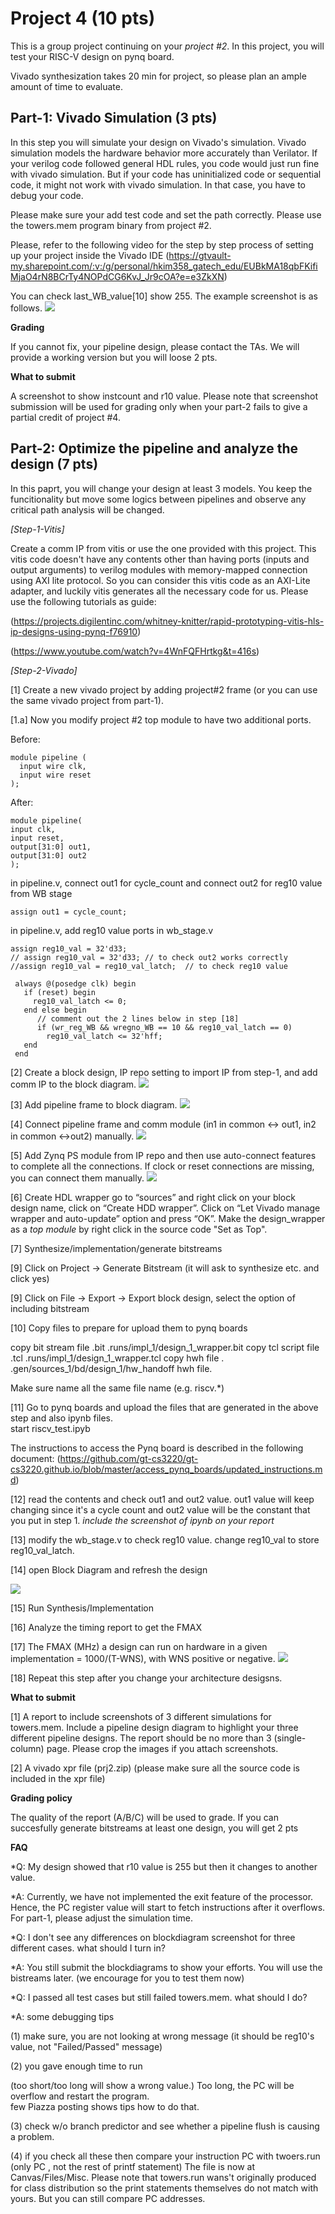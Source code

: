 # Project 4 (10 pts) 

This is a group project continuing on your *project #2*. 
In this project, you will test your RISC-V design on pynq board. 

Vivado synthesization takes 20 min for project, so please plan an ample amount of time to evaluate. 

## Part-1: Vivado Simulation (3 pts)

In this step you will simulate your design on Vivado's simulation. 
Vivado simulation models the hardware behavior more accurately than Verilator. 
If your verilog code followed general HDL rules, you code would just run fine with vivado simulation. 
But if your code has uninitialized code or sequential code, it might not work with vivado simulation. In that case, you have to debug your code.

Please make sure your add test code and set the path correctly. 
Please use the towers.mem program binary from project #2. 

Please, refer to the following video for the step by step process of setting up your project inside the Vivado IDE (https://gtvault-my.sharepoint.com/:v:/g/personal/hkim358_gatech_edu/EUBkMA18qbFKifiMjaO4rN8BCrTy4NOPdCG6KvJ_Jr9cOA?e=e3ZkXN) 

You can check last_WB_value[10] show 255. The example screenshot is as follows. 
<img src="figs/prj4.png">

**Grading** 

If you cannot fix, your pipeline design, please contact the TAs. We will provide a working version but you will loose 2 pts. 

**What to submit** 

A screenshot to show instcount and r10 value. 
Please note that screenshot submission will be used for grading only when your part-2 fails to give a partial credit of project #4. 

##  Part-2: Optimize the pipeline and analyze the design  (7 pts)  

In this paprt, you will change your design at least 3 models. You keep the funcitionality but move some logics between pipelines and observe any critical path analysis will be changed. 

*[Step-1-Vitis]*

Create a comm IP from vitis or use the one provided with this project. 
This vitis code doesn't have any contents other than having ports (inputs and output arguments) to verilog modules with memory-mapped connection using AXI lite protocol. So you can consider this vitis code as an AXI-Lite adapter, and luckily vitis generates all the necessary code for us. 
Please use the following tutorials as guide:

(https://projects.digilentinc.com/whitney-knitter/rapid-prototyping-vitis-hls-ip-designs-using-pynq-f76910)

(https://www.youtube.com/watch?v=4WnFQFHrtkg&t=416s)

*[Step-2-Vivado]* 

[1] Create a new vivado project by adding project#2 frame (or you can use the same vivado project from part-1).

[1.a] Now you modify project #2 top module to have two additional ports. 

Before:
```
module pipeline (
  input wire clk,
  input wire reset
);
```

After:
```
module pipeline(
input clk,
input reset, 
output[31:0] out1,
output[31:0] out2
); 
```

in pipeline.v, connect out1 for cycle_count and connect out2 for reg10 value from WB stage 

``` 
assign out1 = cycle_count; 
```

in pipeline.v, 
add reg10 value ports in wb_stage.v

```
assign reg10_val = 32'd33;  
// assign reg10_val = 32'd33; // to check out2 works correctly
//assign reg10_val = reg10_val_latch;  // to check reg10 value
```
```
 always @(posedge clk) begin 
   if (reset) begin
     reg10_val_latch <= 0;
   end else begin
      // comment out the 2 lines below in step [18]
      if (wr_reg_WB && wregno_WB == 10 && reg10_val_latch == 0)
        reg10_val_latch <= 32'hff;
   end
 end
```

[2] Create a block design, IP repo setting to import IP from step-1, and add comm IP to the block diagram. 
<img src="figs/addcom.png">

[3] Add pipeline frame to block diagram. 
<img src="figs/addriscv.png"> 

[4] Connect pipeline frame and comm module (in1 in common <-> out1, in2 in common <->out2) manually. 
<img src="figs/connect.png"> 

[5] Add Zynq PS module from IP repo and then use auto-connect features to complete all the connections. If clock or reset connections are missing, you can connect them manually. 
<img src="figs/finaldig.png"> 

[6] Create HDL wrapper go to “sources” and right click on your block design name, click on “Create HDD wrapper”. Click on “Let Vivado manage wrapper and auto-update” option and press “OK”. Make the design_wrapper as a *top module* by right click in the source code "Set as Top". 

[7] Synthesize/implementation/generate bitstreams

[9] Click on Project -> Generate Bitstream (it will ask to synthesize etc. and click yes)

[9] Click on File -> Export -> Export block design, select the option of including bitstream

[10] Copy files to prepare for upload them to pynq boards 

copy bit stream file .bit
.runs/impl_1/design_1_wrapper.bit 
copy tcl script file .tcl .runs/impl_1/design_1_wrapper.tcl
copy hwh file . .gen/sources_1/bd/design_1/hw_handoff hwh file.

Make sure name all the same file name (e.g. riscv.*) 

[11] Go to pynq boards and upload the files that are generated in the above step and also ipynb files.  
start riscv_test.ipyb 

The instructions to access the Pynq board is described in the following document: (https://github.com/gt-cs3220/gt-cs3220.github.io/blob/master/access_pynq_boards/updated_instructions.md)

[12] read the contents and check out1 and out2 value. 
out1 value will keep changing since it's a cycle count and out2 value will be the constant that you put in step 1. 
*include the screenshot of ipynb on your report* 

[13] modify the wb_stage.v to check reg10 value. 
change reg10_val to store reg10_val_latch. 

[14] open Block Diagram and refresh the design 

<img src="figs/updatemodule.png"> 

[15] Run Synthesis/Implementation 

[16] Analyze the timing report to get the FMAX 

[17] The FMAX (MHz) a design can run on hardware in a given implementation = 1000/(T-WNS), with WNS positive or negative.
<img src="figs/fmax.png">

[18] Repeat this step after you change your architecture desigsns. 

**What to submit** 

[1] A report to include screenshots of 3 different simulations for towers.mem. 
Include a pipeline design diagram to highlight your three different pipeline designs. 
The report should be no more than 3 (single-column) page. Please crop the images if you attach screenshots. 

[2] A vivado xpr file (prj2.zip)
(please make sure all the source code is included in the xpr file) 

**Grading policy** 

The quality of the report (A/B/C) will be used to grade. 
If you can succesfully generate bitstreams at least one design, you will get 2 pts 



**FAQ**

*Q: My design showed that r10 value is 255 but then it changes to another value. 

*A: Currently, we have not implemented the exit feature of the processor. Hence, the PC register value will start to fetch instructions after it overflows. For part-1, please adjust the simulation time. 

*Q: I don't see any differences on blockdiagram screenshot for three different cases. what should I turn in? 

*A: You still submit the blockdiagrams to show your efforts. You will use the bistreams later. (we encourage for you to test them now) 

*Q: I passed all test cases but still failed towers.mem. what should I do? 

*A: some debugging tips 

(1) make  sure, you are not looking at wrong message (it should be reg10's value, not "Failed/Passed" message)

(2) you gave enough time to run 

(too short/too long will show a wrong value.) Too long, the PC will be overflow and restart the program.  
few Piazza posting shows tips how to do that. 

(3) check w/o branch predictor and see whether a pipeline flush is causing a problem.

(4) if you check all these then compare your instruction PC  with twoers.run (only PC , not the rest of printf statement) 
The file is now at Canvas/Files/Misc. Please note that towers.run wans't originally produced for class distribution so the print statements themselves do not match with yours. But you can still compare PC addresses.
